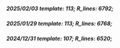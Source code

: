 ##### 2025/02/03   template: 113;   R_lines: 6792;
##### 2025/01/29   template: 113;   R_lines: 6768;
##### 2024/12/31   template: 107;   R_lines: 6520;

